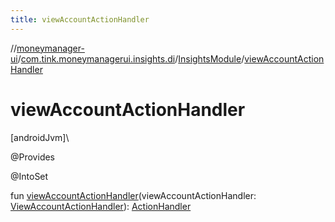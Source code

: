 ```yaml
---
title: viewAccountActionHandler
---
```

//[moneymanager-ui](../../../index.html)/[com.tink.moneymanagerui.insights.di](../index.html)/[InsightsModule](index.html)/[viewAccountActionHandler](view-account-action-handler.html)



# viewAccountActionHandler



[androidJvm]\




@Provides



@IntoSet



fun [viewAccountActionHandler](view-account-action-handler.html)(viewAccountActionHandler: [ViewAccountActionHandler](../../com.tink.moneymanagerui.insights.actionhandling/-view-account-action-handler/index.html)): [ActionHandler](../../com.tink.moneymanagerui.insights.actionhandling/-action-handler/index.html)




